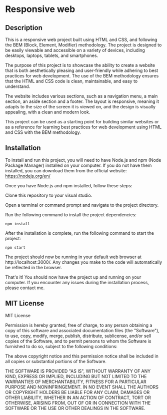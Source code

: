# Responsive web

## Description

This is a responsive web project built using HTML and CSS, and following the BEM (Block, Element, Modifier) methodology. The project is designed to be easily viewable and accessible on a variety of devices, including desktops, laptops, tablets, and smartphones.

The purpose of this project is to showcase the ability to create a website that is both aesthetically pleasing and user-friendly while adhering to best practices for web development. The use of the BEM methodology ensures that the HTML and CSS code is clean, maintainable, and easy to understand.

The website includes various sections, such as a navigation menu, a main section, an aside section and a footer. The layout is responsive, meaning it adapts to the size of the screen it is viewed on, and the design is visually appealing, with a clean and modern look.

This project can be used as a starting point for building similar websites or as a reference for learning best practices for web development using HTML and CSS with the BEM methodology.

## Installation

To install and run this project, you will need to have Node.js and npm (Node Package Manager) installed on your computer. If you do not have them installed, you can download them from the official website: https://nodejs.org/en/

Once you have Node.js and npm installed, follow these steps:

Clone this repository to your visual studio.

Open a terminal or command prompt and navigate to the project directory.

Run the following command to install the project dependencies:

```
npm install
```

After the installation is complete, run the following command to start the project:

```
npm start
```

The project should now be running in your default web browser at http://localhost:3000/. Any changes you make to the code will automatically be reflected in the browser.

That's it! You should now have the project up and running on your computer. If you encounter any issues during the installation process, please contact me.

## MIT License

MIT License

Permission is hereby granted, free of charge, to any person obtaining a copy of this software and associated documentation files (the "Software"), to use, copy, modify, merge, publish, distribute, sublicense, and/or sell copies of the Software, and to permit persons to whom the Software is furnished to do so, subject to the following conditions:

The above copyright notice and this permission notice shall be included in all copies or substantial portions of the Software.

THE SOFTWARE IS PROVIDED "AS IS", WITHOUT WARRANTY OF ANY KIND, EXPRESS OR IMPLIED, INCLUDING BUT NOT LIMITED TO THE WARRANTIES OF MERCHANTABILITY, FITNESS FOR A PARTICULAR PURPOSE AND NONINFRINGEMENT. IN NO EVENT SHALL THE AUTHORS OR COPYRIGHT HOLDERS BE LIABLE FOR ANY CLAIM, DAMAGES OR OTHER LIABILITY, WHETHER IN AN ACTION OF CONTRACT, TORT OR OTHERWISE, ARISING FROM, OUT OF OR IN CONNECTION WITH THE SOFTWARE OR THE USE OR OTHER DEALINGS IN THE SOFTWARE.